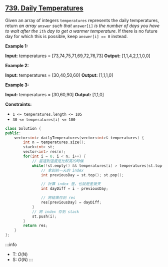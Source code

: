 ## [739\. Daily Temperatures](https://leetcode.com/problems/daily-temperatures/)

Given an array of integers `temperatures` represents the daily temperatures, return _an array_ `answer` _such that_ `answer[i]` _is the number of days you have to wait after the_ `ith` _day to get a warmer temperature_. If there is no future day for which this is possible, keep `answer[i] == 0` instead.

**Example 1:**

**Input:** temperatures = \[73,74,75,71,69,72,76,73\]
**Output:** \[1,1,4,2,1,1,0,0\]

**Example 2:**

**Input:** temperatures = \[30,40,50,60\]
**Output:** \[1,1,1,0\]

**Example 3:**

**Input:** temperatures = \[30,60,90\]
**Output:** \[1,1,0\]

**Constraints:**

- `1 <= temperatures.length <= 105`
- `30 <= temperatures[i] <= 100`

```cpp
class Solution {
public:
    vector<int> dailyTemperatures(vector<int>& temperatures) {
        int n = temperatures.size();
        stack<int> st;
        vector<int> res(n);
        for(int i = 0; i < n; i++) {
            // 當遇到溫度是比較高的時候
            while(!st.empty() && temperatures[i] > temperatures[st.top()]) {
                // 拿到前一天的 index
                int previousDay = st.top(); st.pop();

                // 計算 index 差，也就是差幾天
                int dayDiff = i - previousDay;

                // 將結果存到 res
                res[previousDay] = dayDiff;
            }
            // 將 index 存到 stack
            st.push(i);
        }
        return res;
    }
};
```

:::info
- T: $O(N)$
- S: $O(N)$
:::
